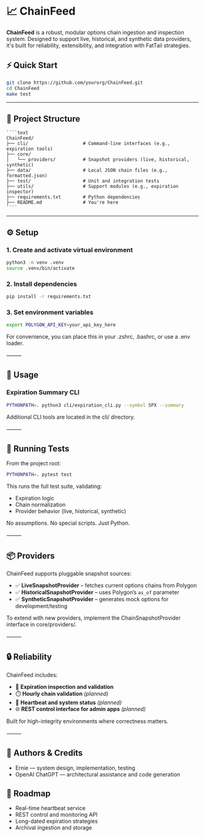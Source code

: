 # 📈 ChainFeed

**ChainFeed** is a robust, modular options chain ingestion and inspection system. Designed to support live, historical, and synthetic data providers, it's built for reliability, extensibility, and integration with FatTail strategies.

## ⚡ Quick Start

```bash
git clone https://github.com/yourorg/ChainFeed.git
cd ChainFeed
make test
```

---

## 🧩 Project Structure
<pre lang="text"><code>````text
ChainFeed/
├── cli/                    # Command-line interfaces (e.g., expiration tools)
├── core/
│   └── providers/          # Snapshot providers (live, historical, synthetic)
├── data/                   # Local JSON chain files (e.g., formatted.json)
├── test/                   # Unit and integration tests
├── utils/                  # Support modules (e.g., expiration inspector)
├── requirements.txt        # Python dependencies
├── README.md               # You're here
````</code></pre>

---

## ⚙️ Setup

### 1. Create and activate virtual environment

```bash
python3 -m venv .venv
source .venv/bin/activate
```

### 2. Install dependencies
```bash
pip install -r requirements.txt
```
### 3. Set environment variables
```bash
export POLYGON_API_KEY=your_api_key_here
```
For convenience, you can place this in your .zshrc, .bashrc, or use a .env loader.

⸻

## 🚀 Usage

### Expiration Summary CLI
```bash
PYTHONPATH=. python3 cli/expiration_cli.py --symbol SPX --summary
```
Additional CLI tools are located in the cli/ directory.

⸻

## 🧪 Running Tests

From the project root:
```bash
PYTHONPATH=. pytest test
```

This runs the full test suite, validating:
- Expiration logic
- Chain normalization
- Provider behavior (live, historical, synthetic)

No assumptions. No special scripts. Just Python.

⸻

## 📦 Providers

ChainFeed supports pluggable snapshot sources:

- ✅ **LiveSnapshotProvider** – fetches current options chains from Polygon  
- ✅ **HistoricalSnapshotProvider** – uses Polygon’s `as_of` parameter  
- ✅ **SyntheticSnapshotProvider** – generates mock options for development/testing

To extend with new providers, implement the ChainSnapshotProvider interface in core/providers/.

⸻

## 🔒 Reliability

ChainFeed includes:

- 🧠 **Expiration inspection and validation**  
- ⏱️ **Hourly chain validation** *(planned)*  
- 📡 **Heartbeat and system status** *(planned)*  
- 🌐 **REST control interface for admin apps** *(planned)*

Built for high-integrity environments where correctness matters.

⸻

## 🧠 Authors & Credits
- Ernie — system design, implementation, testing  
- OpenAI ChatGPT — architectural assistance and code generation

## 📅 Roadmap
- Real-time heartbeat service  
- REST control and monitoring API  
- Long-dated expiration strategies  
- Archival ingestion and storage  